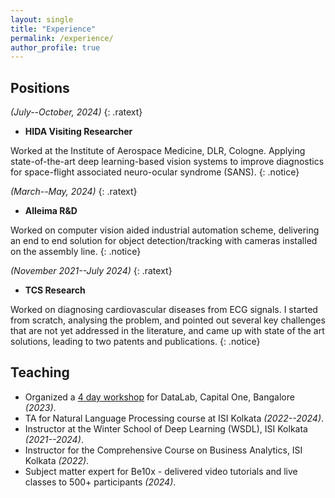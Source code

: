 ```yaml
---
layout: single
title: "Experience"
permalink: /experience/
author_profile: true
---
```


## Positions

[comment]: # (HIDA position)
_(July--October, 2024)_
{: .ratext}
- **HIDA Visiting Researcher**   

Worked at the Institute of Aerospace Medicine, DLR, Cologne. Applying state-of-the-art deep learning-based vision systems to improve diagnostics for space-flight associated neuro-ocular syndrome (SANS).
{: .notice}

[comment]: # (Alleima)
_(March--May, 2024)_
{: .ratext}
- **Alleima R&D**  

Worked on computer vision aided industrial automation scheme, delivering an end to end solution for object detection/tracking with cameras installed on the assembly line.
{: .notice}

[comment]: # (TCS)
_(November 2021--July 2024)_
{: .ratext}
- **TCS Research**  

Worked on diagnosing cardiovascular diseases from ECG signals. I started from scratch, analysing the problem, and pointed out several key challenges that are not yet addressed in the literature, and came up with state of the art solutions, leading to two patents and publications.
{: .notice}


## Teaching

- Organized a [4 day workshop](./CapOne/index.html) for DataLab, Capital One, Bangalore _(2023)_.
- TA for Natural Language Processing course at ISI Kolkata _(2022--2024)_.
- Instructor at the Winter School of Deep Learning (WSDL), ISI Kolkata _(2021--2024)_.
- Instructor for the Comprehensive Course on Business Analytics, ISI Kolkata _(2022)_.
- Subject matter expert for Be10x - delivered video tutorials and live classes to 500+ participants _(2024)_.
